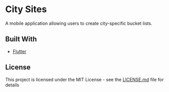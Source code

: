 # City Sites

A mobile application allowing users to create city-specific bucket lists.

## Built With

- [Flutter](https://flutter.dev/docs)

## License

This project is licensed under the MIT License - see the [LICENSE.md](LICENSE.md) file for details
